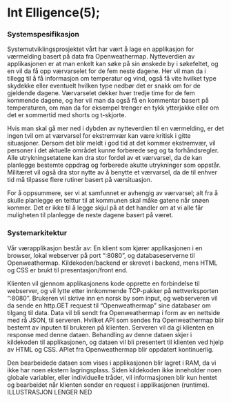 # Int Elligence(5);
### Systemspesifikasjon
Systemutviklingsprosjektet vårt har vært å lage en applikasjon for værmelding basert på data fra Openweathermap. Nytteverdien av applikasjonen er at man enkelt kan søke på sin ønskede by i søkefeltet, og en vil da få opp værvarselet for de fem neste dagene. Her vil man da i tillegg til å få informasjon om temperatur og vind, også få vite hvilket type skydekke eller eventuelt hvilken type nedbør det er snakk om for de gjeldende dagene. Værvarselet dekker hver tredje time for de fem kommende dagene, og her vil man da også få en kommentar basert på temperaturen, om man da for eksempel trenger en tykk ytterjakke eller om det er sommertid med shorts og t-skjorte.

Hvis man skal gå mer ned i dybden av nytteverdien til en værmelding, er det ingen tvil om at værvarsel for ekstremvær kan være kritisk i gitte situasjoner. Dersom det blir meldt i god tid at det kommer ekstremvær, vil personer i det aktuelle området kunne forberede seg og ta forhåndsregler. Alle utrykningsetatene kan dra stor fordel av et værvarsel, da de kan planlegge bestemte oppdrag og forberede akutte utrykninger som oppstår. Militæret vil også dra stor nytte av å benytte et værvarsel, da de til enhver tid må tilpasse flere rutiner basert på værsituasjon.

For å oppsummere, ser vi at samfunnet er avhengig av værvarsel; alt fra å skulle planlegge en telttur til at kommunen skal måke gatene når snøen kommer. Det er ikke til å legge skjul på at det handler om at vi alle får muligheten til planlegge de neste dagene basert på været.







### Systemarkitektur
Vår værapplikasjon består av: En klient som kjører applikasjonen i en browser, lokal webserver på port “:8080”, og databaseserverne til Openweathermap. Kildekoden/backend er skrevet i backend, mens HTML og CSS er brukt til presentasjon/front end.

Klienten vil gjennom applikasjonens kode opprette en forbindelse til webserver, og vil lytte etter innkommende TCP-pakker på nettverksporten “:8080”. Brukeren vil skrive inn en norsk by som input, og webserveren vil da sende en http.GET request til “Openweathermap” sine databaser om tilgang til data. Data vil bli sendt fra Openweathermap i form av en nettside med rå JSON, til serveren. Hvilket API som sendes fra Openweathermap blir bestemt av inputen til brukeren på klienten. Serveren vil da gi klienten en response med denne dataen.  Behandling av denne dataen skjer i kildekoden til applikasjonen, og dataen vil bli presentert til klienten ved hjelp av HTML og CSS. 
APIet fra Openweathermap blir oppdatert kontinuerlig. 
 
Den bearbeidede dataen som vises i applikasjonen blir lagret i RAM, da vi ikke har noen ekstern lagringsplass. Siden kildekoden ikke inneholder noen globale variabler, eller individuelle tråder, vil informasjonen blir kun hentet og bearbeidet når klienten sender en request i applikasjonen (runtime).
ILLUSTRASJON LENGER NED 


















